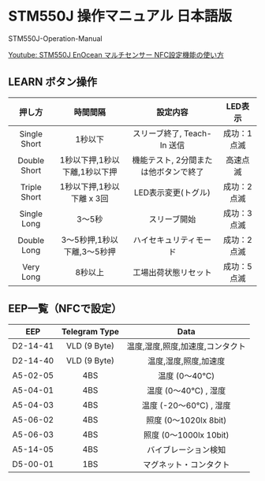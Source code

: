# STM550J 操作マニュアル 日本語版

STM550J-Operation-Manual

[Youtube: STM550J EnOcean マルチセンサー NFC設定機能の使い方](https://www.youtube.com/watch?v=24BFDGHja9c)

## LEARN ボタン操作

| 押し方 | 時間間隔 | 設定内容 | LED表示 |
|:-:|:-:|:-:|:-:|
| Single Short | 1秒以下 | スリーブ終了, Teach-In 送信 | 成功：1点滅 |
| Double Short | 1秒以下押,1秒以下離,1秒以下押 | 機能テスト, 2分間または他ボタンで終了 | 高速点滅 |
| Triple Short | 1秒以下押,1秒以下離 x 3回 | LED表示変更(トグル) | 成功：2点滅 |
| Single Long | 3～5秒 | スリーブ開始 | 成功：3点滅 |
| Double Long | 3～5秒押,1秒以下離,3～5秒押 | ハイセキュリティモード | 成功：2点滅 |
| Very Long | 8秒以上 | 工場出荷状態リセット | 成功：5点滅 |


## EEP一覧（NFCで設定）

| EEP | Telegram Type | Data |
|:-:|:-:|:-:|
| D2-14-41 | VLD (9 Byte) | 温度,湿度,照度,加速度,コンタクト |
| D2-14-40 | VLD (9 Byte) | 温度,湿度,照度,加速度 |
| A5-02-05 | 4BS | 温度 (0～40℃) |
| A5-04-01 | 4BS | 温度 (0～40℃) , 湿度 |
| A5-04-03 | 4BS | 温度 (-20～60℃) , 湿度 |
| A5-06-02 | 4BS | 照度 (0～1020lx 8bit) |
| A5-06-03 | 4BS | 照度 (0～1000lx 10bit) |
| A5-14-05 | 4BS | バイブレーション検知 |
| D5-00-01 | 1BS | マグネット・コンタクト|


